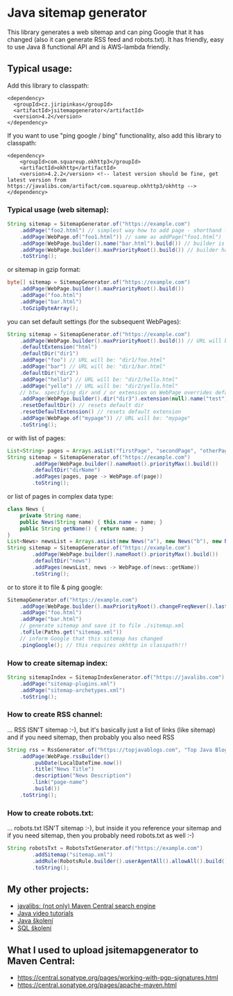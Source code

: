 # Java sitemap generator


This library generates a web sitemap and can ping Google that it has
changed (also it can generate RSS feed and robots.txt). It has friendly, 
easy to use Java 8 functional API and is AWS-lambda friendly.

## Typical usage:

Add this library to classpath:

    <dependency>
      <groupId>cz.jiripinkas</groupId>
      <artifactId>jsitemapgenerator</artifactId>
      <version>4.2</version>
    </dependency>

If you want to use "ping google / bing" functionality, also add this library to classpath:

    <dependency>
        <groupId>com.squareup.okhttp3</groupId>
        <artifactId>okhttp</artifactId>
        <version>4.2.2</version> <!-- latest version should be fine, get latest version from https://javalibs.com/artifact/com.squareup.okhttp3/okhttp -->
    </dependency>

### Typical usage (web sitemap):

```java
String sitemap = SitemapGenerator.of("https://example.com")
    .addPage("foo2.html") // simplest way how to add page - shorthand for addPage(WebPage.of("foo2.html"))
    .addPage(WebPage.of("foo1.html")) // same as addPage("foo1.html")
    .addPage(WebPage.builder().name("bar.html").build()) // builder is more complex
    .addPage(WebPage.builder().maxPriorityRoot().build()) // builder has lots of useful methods
    .toString();
```

or sitemap in gzip format:

```java
byte[] sitemap = SitemapGenerator.of("https://example.com")
    .addPage(WebPage.builder().maxPriorityRoot().build())
    .addPage("foo.html")
    .addPage("bar.html")
    .toGzipByteArray();
```

you can set default settings (for the subsequent WebPages):

```java
String sitemap = SitemapGenerator.of("https://example.com")
    .addPage(WebPage.builder().maxPriorityRoot().build()) // URL will be: "/"
    .defaultExtension("html")
    .defaultDir("dir1")
    .addPage("foo") // URL will be: "dir1/foo.html"
    .addPage("bar") // URL will be: "dir1/bar.html"
    .defaultDir("dir2")
    .addPage("hello") // URL will be: "dir2/hello.html"
    .addPage("yello") // URL will be: "dir2/yello.html"
    // btw. specifying dir and / or extension on WebPage overrides default settings
    .addPage(WebPage.builder().dir("dir3").extension(null).name("test").build()) // "dir3/test"
    .resetDefaultDir() // resets default dir
    .resetDefaultExtension() // resets default extension
    .addPage(WebPage.of("mypage")) // URL will be: "mypage"
    .toString();
```

or with list of pages:

```java
List<String> pages = Arrays.asList("firstPage", "secondPage", "otherPage");
String sitemap = SitemapGenerator.of("https://example.com")
        .addPage(WebPage.builder().nameRoot().priorityMax().build())
        .defaultDir("dirName")
        .addPages(pages, page -> WebPage.of(page))
        .toString();
```

or list of pages in complex data type:

```java
class News {
    private String name;
    public News(String name) { this.name = name; }
    public String getName() { return name; }
}
List<News> newsList = Arrays.asList(new News("a"), new News("b"), new News("c"));
String sitemap = SitemapGenerator.of("https://example.com")
        .addPage(WebPage.builder().nameRoot().priorityMax().build())
        .defaultDir("news")
        .addPages(newsList, news -> WebPage.of(news::getName))
        .toString();
```

or to store it to file & ping google:

```java
SitemapGenerator.of("https://example.com")
    .addPage(WebPage.builder().maxPriorityRoot().changeFreqNever().lastModNow().build())
    .addPage("foo.html")
    .addPage("bar.html")
    // generate sitemap and save it to file ./sitemap.xml
    .toFile(Paths.get("sitemap.xml"))
    // inform Google that this sitemap has changed
    .pingGoogle(); // this requires okhttp in classpath!!!
```

### How to create sitemap index:

```java
String sitemapIndex = SitemapIndexGenerator.of("https://javalibs.com")
    .addPage("sitemap-plugins.xml")
    .addPage("sitemap-archetypes.xml")
    .toString();
```

### How to create RSS channel:

... RSS ISN'T sitemap :-), but it's basically just a list of links (like sitemap) and if you need sitemap, then probably you also need RSS

```java
String rss = RssGenerator.of("https://topjavablogs.com", "Top Java Blogs", "Best Java Blogs")
    .addPage(WebPage.rssBuilder()
        .pubDate(LocalDateTime.now())
        .title("News Title")
        .description("News Description")
        .link("page-name")
        .build())
    .toString();
```

### How to create robots.txt:

... robots.txt ISN'T sitemap :-), but inside it you reference your sitemap and if you need sitemap, then you probably need robots.txt as well :-)

```java
String robotsTxt = RobotsTxtGenerator.of("https://example.com")
        .addSitemap("sitemap.xml")
        .addRule(RobotsRule.builder().userAgentAll().allowAll().build())
        .toString();
```

## My other projects:

- [javalibs: (not only) Maven Central search engine](https://javalibs.com)
- [Java video tutorials](https://javavids.com)
- [Java školení](https://www.java-skoleni.cz)
- [SQL školení](https://www.sql-skoleni.cz)

## What I used to upload jsitemapgenerator to Maven Central:

- https://central.sonatype.org/pages/working-with-pgp-signatures.html
- https://central.sonatype.org/pages/apache-maven.html